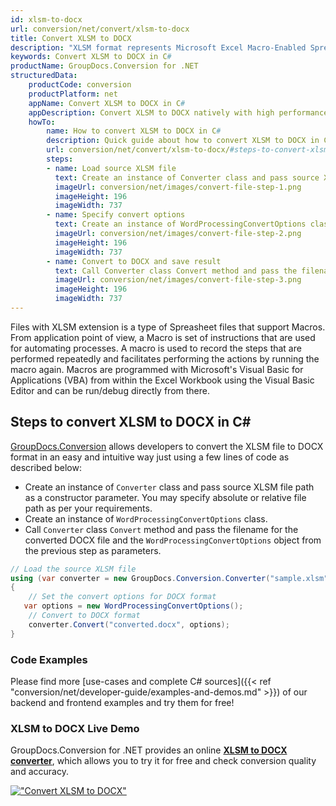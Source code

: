 ```yaml
---
id: xlsm-to-docx
url: conversion/net/convert/xlsm-to-docx
title: Convert XLSM to DOCX
description: "XLSM format represents Microsoft Excel Macro-Enabled Spreadsheet with .xlsm extension. Learn how to convert XLSM to DOCX file programmatically in C# language using GroupDocs.Conversion for .NET library."
keywords: Convert XLSM to DOCX in C#
productName: GroupDocs.Conversion for .NET
structuredData:
    productCode: conversion
    productPlatform: net
    appName: Convert XLSM to DOCX in C#
    appDescription: Convert XLSM to DOCX natively with high performance using C# language and server side GroupDocs.Conversion for .NET APIs, without the use of any software like Microsoft or Open Office.
    howTo:
        name: How to convert XLSM to DOCX in C# 
        description: Quick guide about how to convert XLSM to DOCX in C# with high performance and accuracy.
        url: conversion/net/convert/xlsm-to-docx/#steps-to-convert-xlsm-to-docx-in-c
        steps:
        - name: Load source XLSM file 
          text: Create an instance of Converter class and pass source XLSM file path as a constructor parameter. You may specify absolute or relative file path as per your requirements. 
          imageUrl: conversion/net/images/convert-file-step-1.png
          imageHeight: 196
          imageWidth: 737
        - name: Specify convert options 
          text: Create an instance of WordProcessingConvertOptions class.
          imageUrl: conversion/net/images/convert-file-step-2.png
          imageHeight: 196
          imageWidth: 737
        - name: Convert to DOCX and save result 
          text: Call Converter class Convert method and pass the filename for the converted HTML file and the WordProcessingConvertOptions object from the previous step as parameters.
          imageUrl: conversion/net/images/convert-file-step-3.png
          imageHeight: 196
          imageWidth: 737
---
```


Files with XLSM extension is a type of Spreasheet files that support Macros. From application point of view, a Macro is set of instructions that are used for automating processes. A macro is used to record the steps that are performed repeatedly and facilitates performing the actions by running the macro again. Macros are programmed with Microsoft's Visual Basic for Applications (VBA) from within the Excel Workbook using the Visual Basic Editor and can be run/debug directly from there.

## Steps to convert XLSM to DOCX in C#

[GroupDocs.Conversion](https://products.groupdocs.com/conversion/net) allows developers to convert the XLSM file to DOCX format in an easy and intuitive way just using a few lines of code as described below:

* Create an instance of `Converter` class and pass source XLSM file path as a constructor parameter. You may specify absolute or relative file path as per your requirements. 
* Create an instance of `WordProcessingConvertOptions` class.
* Call `Converter` class `Convert` method and pass the filename for the converted DOCX file and the `WordProcessingConvertOptions` object from the previous step as parameters.

```csharp
// Load the source XLSM file
using (var converter = new GroupDocs.Conversion.Converter("sample.xlsm"))
{
    // Set the convert options for DOCX format
   var options = new WordProcessingConvertOptions();
    // Convert to DOCX format
    converter.Convert("converted.docx", options);
}
```

### Code Examples

Please find more [use-cases and complete C# sources]({{< ref "conversion/net/developer-guide/examples-and-demos.md" >}}) of our backend and frontend examples and try them for free!

### XLSM to DOCX Live Demo

GroupDocs.Conversion for .NET provides an online [**XLSM to DOCX converter**](https://products.groupdocs.app/conversion/xlsm-to-docx), which allows you to try it for free and check conversion quality and accuracy.

[!["Convert XLSM to DOCX"](conversion/net/images/convert-to-docx/convert-xlsm-to-docx.png)](https://products.groupdocs.app/conversion/xlsm-to-docx)